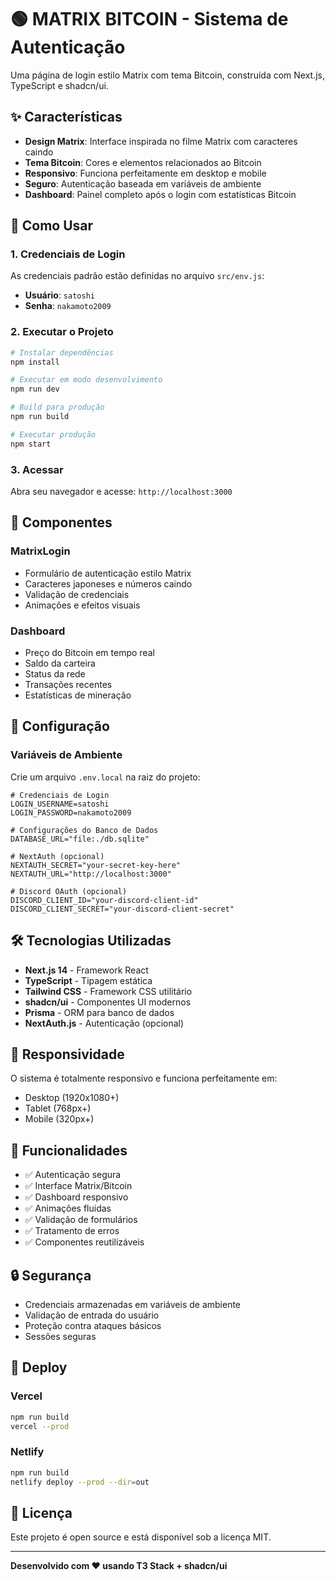 # 🟢 MATRIX BITCOIN - Sistema de Autenticação

Uma página de login estilo Matrix com tema Bitcoin, construída com Next.js, TypeScript e shadcn/ui.

## ✨ Características

- **Design Matrix**: Interface inspirada no filme Matrix com caracteres caindo
- **Tema Bitcoin**: Cores e elementos relacionados ao Bitcoin
- **Responsivo**: Funciona perfeitamente em desktop e mobile
- **Seguro**: Autenticação baseada em variáveis de ambiente
- **Dashboard**: Painel completo após o login com estatísticas Bitcoin

## 🚀 Como Usar

### 1. Credenciais de Login
As credenciais padrão estão definidas no arquivo `src/env.js`:
- **Usuário**: `satoshi`
- **Senha**: `nakamoto2009`

### 2. Executar o Projeto
```bash
# Instalar dependências
npm install

# Executar em modo desenvolvimento
npm run dev

# Build para produção
npm run build

# Executar produção
npm start
```

### 3. Acessar
Abra seu navegador e acesse: `http://localhost:3000`

## 🎨 Componentes

### MatrixLogin
- Formulário de autenticação estilo Matrix
- Caracteres japoneses e números caindo
- Validação de credenciais
- Animações e efeitos visuais

### Dashboard
- Preço do Bitcoin em tempo real
- Saldo da carteira
- Status da rede
- Transações recentes
- Estatísticas de mineração

## 🔧 Configuração

### Variáveis de Ambiente
Crie um arquivo `.env.local` na raiz do projeto:

```env
# Credenciais de Login
LOGIN_USERNAME=satoshi
LOGIN_PASSWORD=nakamoto2009

# Configurações do Banco de Dados
DATABASE_URL="file:./db.sqlite"

# NextAuth (opcional)
NEXTAUTH_SECRET="your-secret-key-here"
NEXTAUTH_URL="http://localhost:3000"

# Discord OAuth (opcional)
DISCORD_CLIENT_ID="your-discord-client-id"
DISCORD_CLIENT_SECRET="your-discord-client-secret"
```

## 🛠️ Tecnologias Utilizadas

- **Next.js 14** - Framework React
- **TypeScript** - Tipagem estática
- **Tailwind CSS** - Framework CSS utilitário
- **shadcn/ui** - Componentes UI modernos
- **Prisma** - ORM para banco de dados
- **NextAuth.js** - Autenticação (opcional)

## 📱 Responsividade

O sistema é totalmente responsivo e funciona perfeitamente em:
- Desktop (1920x1080+)
- Tablet (768px+)
- Mobile (320px+)

## 🎯 Funcionalidades

- ✅ Autenticação segura
- ✅ Interface Matrix/Bitcoin
- ✅ Dashboard responsivo
- ✅ Animações fluidas
- ✅ Validação de formulários
- ✅ Tratamento de erros
- ✅ Componentes reutilizáveis

## 🔒 Segurança

- Credenciais armazenadas em variáveis de ambiente
- Validação de entrada do usuário
- Proteção contra ataques básicos
- Sessões seguras

## 🚀 Deploy

### Vercel
```bash
npm run build
vercel --prod
```

### Netlify
```bash
npm run build
netlify deploy --prod --dir=out
```

## 📝 Licença

Este projeto é open source e está disponível sob a licença MIT.

---

**Desenvolvido com ❤️ usando T3 Stack + shadcn/ui**
